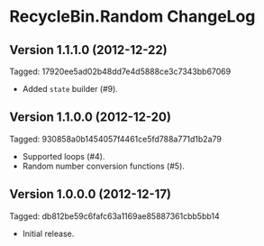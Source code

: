 RecycleBin.Random ChangeLog
===========================

Version 1.1.1.0 (2012-12-22)
----------------------------
Tagged: 17920ee5ad02b48dd7e4d5888ce3c7343bb67069

* Added `state` builder (#9).

Version 1.1.0.0 (2012-12-20)
----------------------------
Tagged: 930858a0b1454057f4461ce5fd788a771d1b2a79

* Supported loops (#4).
* Random number conversion functions (#5).

Version 1.0.0.0 (2012-12-17)
----------------------------
Tagged: db812be59c6fafc63a1169ae85887361cbb5bb14

* Initial release.

